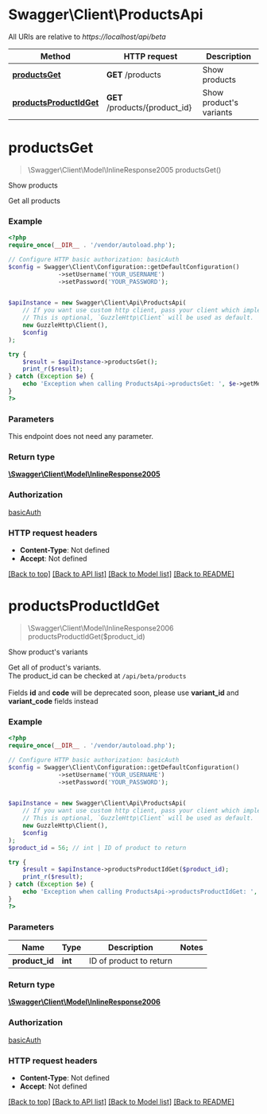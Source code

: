 # Swagger\Client\ProductsApi

All URIs are relative to *https://localhost/api/beta*

Method | HTTP request | Description
------------- | ------------- | -------------
[**productsGet**](ProductsApi.md#productsGet) | **GET** /products | Show products
[**productsProductIdGet**](ProductsApi.md#productsProductIdGet) | **GET** /products/{product_id} | Show product&#39;s variants


# **productsGet**
> \Swagger\Client\Model\InlineResponse2005 productsGet()

Show products

Get all products

### Example
```php
<?php
require_once(__DIR__ . '/vendor/autoload.php');

// Configure HTTP basic authorization: basicAuth
$config = Swagger\Client\Configuration::getDefaultConfiguration()
              ->setUsername('YOUR_USERNAME')
              ->setPassword('YOUR_PASSWORD');


$apiInstance = new Swagger\Client\Api\ProductsApi(
    // If you want use custom http client, pass your client which implements `GuzzleHttp\ClientInterface`.
    // This is optional, `GuzzleHttp\Client` will be used as default.
    new GuzzleHttp\Client(),
    $config
);

try {
    $result = $apiInstance->productsGet();
    print_r($result);
} catch (Exception $e) {
    echo 'Exception when calling ProductsApi->productsGet: ', $e->getMessage(), PHP_EOL;
}
?>
```

### Parameters
This endpoint does not need any parameter.

### Return type

[**\Swagger\Client\Model\InlineResponse2005**](../Model/InlineResponse2005.md)

### Authorization

[basicAuth](../../README.md#basicAuth)

### HTTP request headers

 - **Content-Type**: Not defined
 - **Accept**: Not defined

[[Back to top]](#) [[Back to API list]](../../README.md#documentation-for-api-endpoints) [[Back to Model list]](../../README.md#documentation-for-models) [[Back to README]](../../README.md)

# **productsProductIdGet**
> \Swagger\Client\Model\InlineResponse2006 productsProductIdGet($product_id)

Show product's variants

Get all of product's variants.<br />The product_id can be checked at `/api/beta/products` <br /><br /> Fields <strong>id</strong> and <strong>code</strong> will be deprecated soon, please use <strong>variant_id</strong> and <strong>variant_code</strong> fields instead

### Example
```php
<?php
require_once(__DIR__ . '/vendor/autoload.php');

// Configure HTTP basic authorization: basicAuth
$config = Swagger\Client\Configuration::getDefaultConfiguration()
              ->setUsername('YOUR_USERNAME')
              ->setPassword('YOUR_PASSWORD');


$apiInstance = new Swagger\Client\Api\ProductsApi(
    // If you want use custom http client, pass your client which implements `GuzzleHttp\ClientInterface`.
    // This is optional, `GuzzleHttp\Client` will be used as default.
    new GuzzleHttp\Client(),
    $config
);
$product_id = 56; // int | ID of product to return

try {
    $result = $apiInstance->productsProductIdGet($product_id);
    print_r($result);
} catch (Exception $e) {
    echo 'Exception when calling ProductsApi->productsProductIdGet: ', $e->getMessage(), PHP_EOL;
}
?>
```

### Parameters

Name | Type | Description  | Notes
------------- | ------------- | ------------- | -------------
 **product_id** | **int**| ID of product to return |

### Return type

[**\Swagger\Client\Model\InlineResponse2006**](../Model/InlineResponse2006.md)

### Authorization

[basicAuth](../../README.md#basicAuth)

### HTTP request headers

 - **Content-Type**: Not defined
 - **Accept**: Not defined

[[Back to top]](#) [[Back to API list]](../../README.md#documentation-for-api-endpoints) [[Back to Model list]](../../README.md#documentation-for-models) [[Back to README]](../../README.md)

